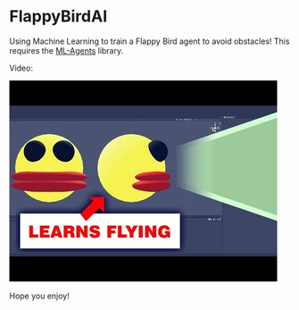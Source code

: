 # FlappyBirdAI
 Using Machine Learning to train a Flappy Bird agent to avoid obstacles! This requires the <a href="https://github.com/Unity-Technologies/ml-agents">ML-Agents</a> library.
 
Video:

<a href="https://www.youtube.com/watch?v=I1rUW1ATo_E"><img src="Screenshot.jpg"></a>

Hope you enjoy!